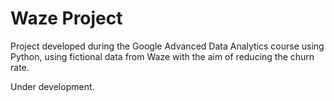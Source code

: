 # Waze Project

Project developed during the Google Advanced Data Analytics course using Python, using fictional data from Waze with the aim of reducing the churn rate.

Under development.